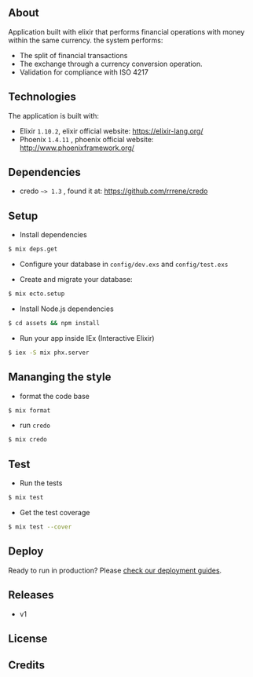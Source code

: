 ## About
  
  Application built with elixir that performs financial operations with money within the same currency.
  the system performs: 
  * The split of financial transactions
  * The exchange through a currency conversion operation.
  * Validation for compliance with ISO 4217

## Technologies
  The application is built with:
  * Elixir `1.10.2`, elixir official website: https://elixir-lang.org/
  * Phoenix `1.4.11` , phoenix official website: http://www.phoenixframework.org/

## Dependencies
  * credo `~> 1.3` , found it at: https://github.com/rrrene/credo

## Setup
  * Install dependencies
  ```bash
  $ mix deps.get
  ```

  * Configure your database in `config/dev.exs` and `config/test.exs`

  * Create and migrate your database:
  ```bash
  $ mix ecto.setup
  ```

  * Install Node.js dependencies
  ```bash
  $ cd assets && npm install
  ```

  * Run your app inside IEx (Interactive Elixir)
  ```bash
  $ iex -S mix phx.server
  ```
## Mananging the style
  * format the code base
  ```bash
  $ mix format
  ```
  * run `credo`
  ```bash
  $ mix credo
  ```

## Test
  * Run the tests
  ```bash
  $ mix test
  ```
  * Get the test coverage
  ```bash
  $ mix test --cover
  ``` 

## Deploy
Ready to run in production? Please [check our deployment guides](https://hexdocs.pm/phoenix/deployment.html).

## Releases
* v1

## License

## Credits

